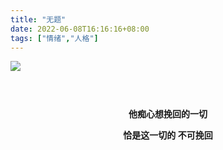 ```yaml
---
title: "无题"
date: 2022-06-08T16:16:16+08:00
tags: ["情绪","人格"]
---
```



<img style = "margin-top : 0; margin-bottom :44px" src = "https://gcore.jsdelivr.net/gh/AlexLiu2022/resources/img/nothing.jpeg"/>



<strong><center> 
他痴心想挽回的一切 
</center></strong>

<strong><center>
恰是这一切的 不可挽回 
</center></strong>

<strong><center>

</center></strong>


<style>
h1{
margin-top :0;
margin-bottom: 10px !important;
}
.post-meta{
margin: 0px !important;
}
.post-body {
margin-top: 0 !important;
}
</style>